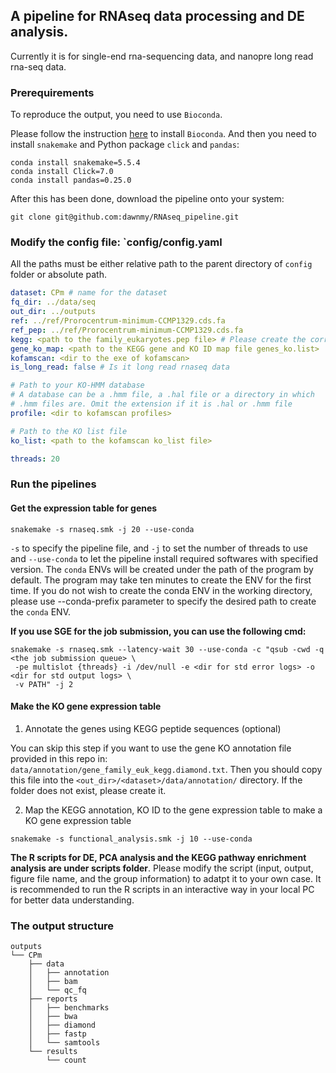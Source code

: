 ## A pipeline for RNAseq data processing and DE analysis.

Currently it is for single-end rna-sequencing data, and nanopre long read rna-seq data.


### Prerequirements

To reproduce the output, you need to use `Bioconda`.

Please follow the instruction [here](https://bioconda.github.io) to install `Bioconda`. 
And then you need to install `snakemake` and Python package `click` and `pandas`:

```shell
conda install snakemake=5.5.4
conda install Click=7.0
conda install pandas=0.25.0
```


After this has been done, download the pipeline onto your system:

```shell
git clone git@github.com:dawnmy/RNAseq_pipeline.git
```

### Modify the config file: `config/config.yaml
All the paths must be either relative path to the parent directory of `config` folder or absolute path.

```yaml
dataset: CPm # name for the dataset
fq_dir: ../data/seq
out_dir: ../outputs
ref: ../ref/Prorocentrum-minimum-CCMP1329.cds.fa
ref_pep: ../ref/Prorocentrum-minimum-CCMP1329.cds.fa
kegg: <path to the family_eukaryotes.pep file> # Please create the corresponding database or index if you use diamond or blastx
gene_ko_map: <path to the KEGG gene and KO ID map file genes_ko.list>  
kofamscan: <dir to the exe of kofamscan>
is_long_read: false # Is it long read rnaseq data

# Path to your KO-HMM database
# A database can be a .hmm file, a .hal file or a directory in which
# .hmm files are. Omit the extension if it is .hal or .hmm file
profile: <dir to kofamscan profiles>

# Path to the KO list file
ko_list: <path to the kofamscan ko_list file>

threads: 20
```


### Run the pipelines

#### Get the expression table for genes

```shell
snakemake -s rnaseq.smk -j 20 --use-conda
```
`-s` to specify the pipeline file, and `-j` to set the number of threads to use and `--use-conda` to 
let the pipeline install required softwares with specified version. The `conda` ENVs will be created under 
the path of the program by default. The program may take ten minutes to create the ENV for the first time.
If you do not wish to create the conda ENV in the working directory, 
please use --conda-prefix parameter to specify the desired path to create the `conda` ENV. 


**If you use SGE for the job submission, you can use the following cmd:**

```shell
snakemake -s rnaseq.smk --latency-wait 30 --use-conda -c "qsub -cwd -q <the job submission queue> \
 -pe multislot {threads} -i /dev/null -e <dir for std error logs> -o <dir for std output logs> \
 -v PATH" -j 2
```

#### Make the KO gene expression table

1. Annotate the genes using KEGG peptide sequences (optional)

You can skip this step if you want to use the gene KO annotation 
file provided in this repo in: `data/annotation/gene_family_euk_kegg.diamond.txt`.
Then you should copy this file into the `<out_dir>/<dataset>/data/annotation/` directory.
If the folder does not exist, please create it.

2. Map the KEGG annotation, KO ID to the gene expression table to make a KO gene expression table

```shell
snakemake -s functional_analysis.smk -j 10 --use-conda
```


**The R scripts for DE, PCA analysis and the KEGG pathway enrichment analysis are under scripts folder**.
Please modify the script (input, output, figure file name, and the group information) to adatpt it to your own case. 
It is recommended to run the R scripts in an interactive way in your local PC for better data understanding. 

### The output structure

```
outputs
└── CPm
    ├── data
    │   ├── annotation
    │   ├── bam
    │   └── qc_fq
    ├── reports
    │   ├── benchmarks
    │   ├── bwa
    │   ├── diamond
    │   ├── fastp
    │   └── samtools
    └── results
        └── count
```



